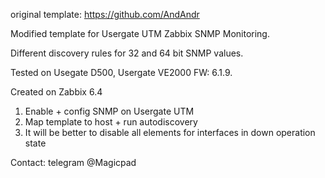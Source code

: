 original template:
https://github.com/AndAndr

Modified template for Usergate UTM Zabbix SNMP Monitoring.

Different discovery rules for 32 and 64 bit SNMP values.

Tested on Usegate D500, Usergate VE2000 FW: 6.1.9.

Created on Zabbix 6.4

1. Enable + config SNMP on Usergate UTM
2. Map template to host + run autodiscovery
3. It will be better to disable all elements for interfaces in down operation state

Contact: telegram @Magicpad

